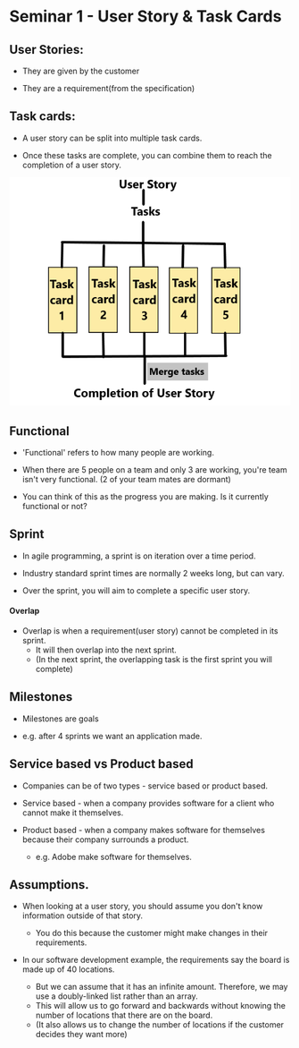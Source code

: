 # Seminar 1 - User Story & Task Cards

## User Stories:

- They are given by the customer

- They are a requirement(from the specification)

## Task cards:

- A user story can be split into multiple task cards.

- Once these tasks are complete, you can combine them to reach the completion of a user story.

![diagram](./pictures/user_story_task_cards.png "dipiction of how the task cards and user stories are used in practice.")

## Functional

- 'Functional' refers to how many people are working.

- When there are 5 people on a team and only 3 are working, you're team isn't very functional. (2 of your team mates are dormant)

- You can think of this as the progress you are making. Is it currently functional or not?

## Sprint

- In agile programming, a sprint is on iteration over a time period.

- Industry standard sprint times are normally 2 weeks long, but can vary.

- Over the sprint, you will aim to complete a specific user story.

#### Overlap

- Overlap is when a requirement(user story) cannot be completed in its sprint.
    - It will then overlap into the next sprint.
    - (In the next sprint, the overlapping task is the first sprint you will complete)

## Milestones
- Milestones are goals

- e.g. after 4 sprints we want an application made.

## Service based vs Product based
- Companies can be of two types - service based or product based.

- Service based - when a company provides software for a client who cannot make it themselves.

- Product based - when a company makes software for themselves because their company surrounds a product. 
    - e.g. Adobe make software for themselves.

## Assumptions.
- When looking at a user story, you should assume you don't know information outside of that story.
    - You do this because the customer might make changes in their requirements.

- In our software development example, the requirements say the board is made up of 40 locations. 
    - But we can assume that it has an infinite amount. Therefore, we may use a doubly-linked list rather than an array.
    - This will allow us to go forward and backwards without knowing the number of locations that there are on the board.
    - (It also allows us to change the number of locations if the customer decides they want more)
